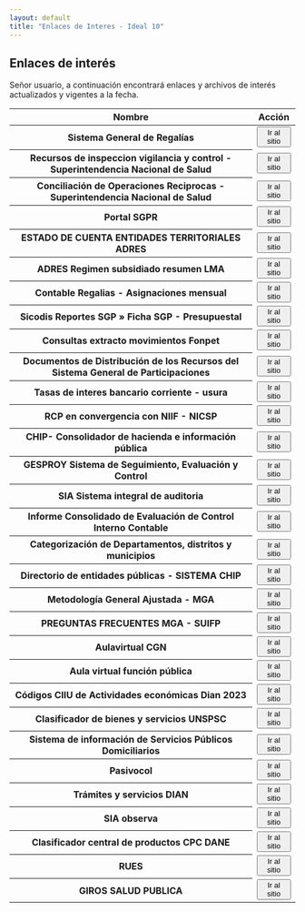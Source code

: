 ```yaml
---
layout: default
title: "Enlaces de Interes - Ideal 10"
---
```


<section
    class="bg-center bg-no-repeat bg-[url('https://flowbite.s3.amazonaws.com/docs/jumbotron/conference.jpg')] bg-gray-700 bg-blend-multiply">
    <div class="px-4 mx-auto max-w-screen-xl text-center py-24 lg:py-56">
        <h1 class="mb-4 text-4xl font-extrabold tracking-tight leading-none text-white md:text-5xl lg:text-6xl">Enlaces
            de interés</h1>
        <p class="mb-8 text-lg font-normal text-gray-300 lg:text-xl sm:px-16 lg:px-48">Señor usuario, a continuación
            encontrará enlaces y archivos de interés actualizados y vigentes a la fecha.</p>
    </div>
</section>
<div id="tabla-enlaces">
    <div class="relative overflow-x-auto shadow-md sm:rounded-lg">
        <table class="w-full text-sm text-left rtl:text-right text-gray-500 dark:text-gray-400">
            <thead class="text-xs text-gray-700 uppercase bg-gray-50 dark:bg-gray-700 dark:text-gray-400">
                <tr>
                    <th scope="col" class="px-6 py-3">
                        Nombre
                    </th>
                    <th scope="col" class="px-2 py-3">
                        Acción
                    </th>
                </tr>
            </thead>
            <tbody>
                <tr class="bg-white border-b dark:bg-gray-800 dark:border-gray-700">
                    <th scope="row" class="px-6 py-1 font-medium text-gray-900 whitespace-nowrap dark:text-white">
                        Sistema General de Regalías
                    </th>
                    <td class="px-2 py-1">
                        <a href="https://www.minhacienda.gov.co/webcenter/portal/SGR" target="_blank">
                            <button type="button"
                                class="text-white bg-gradient-to-r from-green-400 via-green-500 to-green-600 hover:bg-gradient-to-br focus:ring-4 focus:outline-none focus:ring-green-300 dark:focus:ring-green-800 shadow-lg shadow-green-500/50 dark:shadow-lg dark:shadow-green-800/80 font-medium rounded-lg text-sm px-5 py-2.5 text-center me-2 mb-2">Ir
                                al sitio</button>
                        </a>
                    </td>
                </tr>
                <tr class="bg-white border-b dark:bg-gray-800 dark:border-gray-700">
                    <th scope="row" class="px-6 py-1 font-medium text-gray-900 whitespace-nowrap dark:text-white">
                        Recursos de inspeccion vigilancia y control - Superintendencia Nacional de Salud
                    </th>
                    <td class="px-2 py-1">
                        <a href="https://www.adres.gov.co/entidades-territoriales/reconocimiento-de-upc/recursos-ivc"
                            target="_blank">
                            <button type="button"
                                class="text-white bg-gradient-to-r from-green-400 via-green-500 to-green-600 hover:bg-gradient-to-br focus:ring-4 focus:outline-none focus:ring-green-300 dark:focus:ring-green-800 shadow-lg shadow-green-500/50 dark:shadow-lg dark:shadow-green-800/80 font-medium rounded-lg text-sm px-5 py-2.5 text-center me-2 mb-2">Ir
                                al sitio</button>
                        </a>
                    </td>
                </tr>
                <tr class="bg-white border-b dark:bg-gray-800 dark:border-gray-700">
                    <th scope="row" class="px-6 py-1 font-medium text-gray-900 whitespace-nowrap dark:text-white">
                        Conciliación de Operaciones Reciprocas - Superintendencia Nacional de Salud
                    </th>
                    <td class="px-2 py-1">
                        <a href="https://www.supersalud.gov.co/es-co/Paginas/Informaci%C3%B3n%20Financiera/control-financiero-de-cuentas.aspx"
                            target="_blank">
                            <button type="button"
                                class="text-white bg-gradient-to-r from-green-400 via-green-500 to-green-600 hover:bg-gradient-to-br focus:ring-4 focus:outline-none focus:ring-green-300 dark:focus:ring-green-800 shadow-lg shadow-green-500/50 dark:shadow-lg dark:shadow-green-800/80 font-medium rounded-lg text-sm px-5 py-2.5 text-center me-2 mb-2">Ir
                                al sitio</button>
                        </a>
                    </td>
                </tr>
                <tr class="bg-white border-b dark:bg-gray-800 dark:border-gray-700">
                    <th scope="row" class="px-6 py-1 font-medium text-gray-900 whitespace-nowrap dark:text-white">
                        Portal SGPR
                    </th>
                    <td class="px-2 py-1">
                        <a href="https://portal.sgr.gov.co/dana-na/auth/url_VYPzsxQ2XAqyYGlL/welcome.cgi"
                            target="_blank">
                            <button type="button"
                                class="text-white bg-gradient-to-r from-green-400 via-green-500 to-green-600 hover:bg-gradient-to-br focus:ring-4 focus:outline-none focus:ring-green-300 dark:focus:ring-green-800 shadow-lg shadow-green-500/50 dark:shadow-lg dark:shadow-green-800/80 font-medium rounded-lg text-sm px-5 py-2.5 text-center me-2 mb-2">Ir
                                al sitio</button>
                        </a>
                    </td>
                </tr>
                <tr class="bg-white border-b dark:bg-gray-800 dark:border-gray-700">
                    <th scope="row" class="px-6 py-1 font-medium text-gray-900 whitespace-nowrap dark:text-white">
                        ESTADO DE CUENTA ENTIDADES TERRITORIALES ADRES
                    </th>
                    <td class="px-2 py-1">
                        <a href="https://www.adres.gov.co/VUD/Paginas/estados-de-cuenta.aspx" target="_blank">
                            <button type="button"
                                class="text-white bg-gradient-to-r from-green-400 via-green-500 to-green-600 hover:bg-gradient-to-br focus:ring-4 focus:outline-none focus:ring-green-300 dark:focus:ring-green-800 shadow-lg shadow-green-500/50 dark:shadow-lg dark:shadow-green-800/80 font-medium rounded-lg text-sm px-5 py-2.5 text-center me-2 mb-2">Ir
                                al sitio</button>
                        </a>
                    </td>
                </tr>
                <tr class="bg-white border-b dark:bg-gray-800 dark:border-gray-700">
                    <th scope="row" class="px-6 py-1 font-medium text-gray-900 whitespace-nowrap dark:text-white">
                        ADRES Regimen subsidiado resumen LMA
                    </th>
                    <td class="px-2 py-1">
                        <a href="https://www.adres.gov.co/eps/regimen-subsidiado/resumen-lma" target="_blank">
                            <button type="button"
                                class="text-white bg-gradient-to-r from-green-400 via-green-500 to-green-600 hover:bg-gradient-to-br focus:ring-4 focus:outline-none focus:ring-green-300 dark:focus:ring-green-800 shadow-lg shadow-green-500/50 dark:shadow-lg dark:shadow-green-800/80 font-medium rounded-lg text-sm px-5 py-2.5 text-center me-2 mb-2">Ir
                                al sitio</button>
                        </a>
                    </td>
                </tr>
                <tr class="bg-white border-b dark:bg-gray-800 dark:border-gray-700">
                    <th scope="row" class="px-6 py-1 font-medium text-gray-900 whitespace-nowrap dark:text-white">
                        Contable Regalias - Asignaciones mensual
                    </th>
                    <td class="px-2 py-1">
                        <a href="https://www.minhacienda.gov.co/webcenter/portal/Contable/pages_contableregalias2"
                            target="_blank">
                            <button type="button"
                                class="text-white bg-gradient-to-r from-green-400 via-green-500 to-green-600 hover:bg-gradient-to-br focus:ring-4 focus:outline-none focus:ring-green-300 dark:focus:ring-green-800 shadow-lg shadow-green-500/50 dark:shadow-lg dark:shadow-green-800/80 font-medium rounded-lg text-sm px-5 py-2.5 text-center me-2 mb-2">Ir
                                al sitio</button>
                        </a>
                    </td>
                </tr>
                <tr class="bg-white border-b dark:bg-gray-800 dark:border-gray-700">
                    <th scope="row" class="px-6 py-1 font-medium text-gray-900 whitespace-nowrap dark:text-white">
                        Sicodis Reportes SGP » Ficha SGP - Presupuestal
                    </th>
                    <td class="px-2 py-1">
                        <a href="https://sicodis.dnp.gov.co/ReportesSGP/FichaSGP_Entidad.aspx" target="_blank">
                            <button type="button"
                                class="text-white bg-gradient-to-r from-green-400 via-green-500 to-green-600 hover:bg-gradient-to-br focus:ring-4 focus:outline-none focus:ring-green-300 dark:focus:ring-green-800 shadow-lg shadow-green-500/50 dark:shadow-lg dark:shadow-green-800/80 font-medium rounded-lg text-sm px-5 py-2.5 text-center me-2 mb-2">Ir
                                al sitio</button>
                        </a>
                    </td>
                </tr>
                <tr class="bg-white border-b dark:bg-gray-800 dark:border-gray-700">
                    <th scope="row" class="px-6 py-1 font-medium text-gray-900 whitespace-nowrap dark:text-white">
                        Consultas extracto movimientos Fonpet
                    </th>
                    <td class="px-2 py-1">
                        <a href="https://www.minhacienda.gov.co/webcenter/portal/FONPET/pages_consultasparticularesdeentidadesterritoriales"
                            target="_blank">
                            <button type="button"
                                class="text-white bg-gradient-to-r from-green-400 via-green-500 to-green-600 hover:bg-gradient-to-br focus:ring-4 focus:outline-none focus:ring-green-300 dark:focus:ring-green-800 shadow-lg shadow-green-500/50 dark:shadow-lg dark:shadow-green-800/80 font-medium rounded-lg text-sm px-5 py-2.5 text-center me-2 mb-2">Ir
                                al sitio</button>
                        </a>
                    </td>
                </tr>
                <tr class="bg-white border-b dark:bg-gray-800 dark:border-gray-700">
                    <th scope="row" class="px-6 py-1 font-medium text-gray-900 whitespace-nowrap dark:text-white">
                        Documentos de Distribución de los Recursos del Sistema General de Participaciones
                    </th>
                    <td class="px-2 py-1">
                        <a href="https://www.dnp.gov.co/LaEntidad_/subdireccion-general-inversiones-seguimiento-evaluacion/direccion-programacion-inversiones-publicas/Paginas/sistema-general-de-participaciones.aspx"
                            target="_blank">
                            <button type="button"
                                class="text-white bg-gradient-to-r from-green-400 via-green-500 to-green-600 hover:bg-gradient-to-br focus:ring-4 focus:outline-none focus:ring-green-300 dark:focus:ring-green-800 shadow-lg shadow-green-500/50 dark:shadow-lg dark:shadow-green-800/80 font-medium rounded-lg text-sm px-5 py-2.5 text-center me-2 mb-2">Ir
                                al sitio</button>
                        </a>
                    </td>
                </tr>
                <tr class="bg-white border-b dark:bg-gray-800 dark:border-gray-700">
                    <th scope="row" class="px-6 py-1 font-medium text-gray-900 whitespace-nowrap dark:text-white">
                        Tasas de interes bancario corriente - usura
                    </th>
                    <td class="px-2 py-1">
                        <a href="https://www.superfinanciera.gov.co/publicaciones/10829/sala-de-prensacomunicados-de-prensa-interes-bancario-corriente-10829/"
                            target="_blank">
                            <button type="button"
                                class="text-white bg-gradient-to-r from-green-400 via-green-500 to-green-600 hover:bg-gradient-to-br focus:ring-4 focus:outline-none focus:ring-green-300 dark:focus:ring-green-800 shadow-lg shadow-green-500/50 dark:shadow-lg dark:shadow-green-800/80 font-medium rounded-lg text-sm px-5 py-2.5 text-center me-2 mb-2">Ir
                                al sitio</button>
                        </a>
                    </td>
                </tr>
                <tr class="bg-white border-b dark:bg-gray-800 dark:border-gray-700">
                    <th scope="row" class="px-6 py-1 font-medium text-gray-900 whitespace-nowrap dark:text-white">
                        RCP en convergencia con NIIF - NICSP
                    </th>
                    <td class="px-2 py-1">
                        <a href="https://www.contaduria.gov.co/rcp-en-convergencia-con-niif-nicsp" target="_blank">
                            <button type="button"
                                class="text-white bg-gradient-to-r from-green-400 via-green-500 to-green-600 hover:bg-gradient-to-br focus:ring-4 focus:outline-none focus:ring-green-300 dark:focus:ring-green-800 shadow-lg shadow-green-500/50 dark:shadow-lg dark:shadow-green-800/80 font-medium rounded-lg text-sm px-5 py-2.5 text-center me-2 mb-2">Ir
                                al sitio</button>
                        </a>
                    </td>
                </tr>
                <tr class="bg-white border-b dark:bg-gray-800 dark:border-gray-700">
                    <th scope="row" class="px-6 py-1 font-medium text-gray-900 whitespace-nowrap dark:text-white">
                        CHIP- Consolidador de hacienda e información pública
                    </th>
                    <td class="px-2 py-1">
                        <a href="https://www.chip.gov.co/schip_rt/index.jsf" target="_blank">
                            <button type="button"
                                class="text-white bg-gradient-to-r from-green-400 via-green-500 to-green-600 hover:bg-gradient-to-br focus:ring-4 focus:outline-none focus:ring-green-300 dark:focus:ring-green-800 shadow-lg shadow-green-500/50 dark:shadow-lg dark:shadow-green-800/80 font-medium rounded-lg text-sm px-5 py-2.5 text-center me-2 mb-2">Ir
                                al sitio</button>
                        </a>
                    </td>
                </tr>
                <tr class="bg-white border-b dark:bg-gray-800 dark:border-gray-700">
                    <th scope="row" class="px-6 py-1 font-medium text-gray-900 whitespace-nowrap dark:text-white">
                        GESPROY Sistema de Seguimiento, Evaluación y Control
                    </th>
                    <td class="px-2 py-1">
                        <a href="https://ocilbprd.dnp.gov.co:14100/ssodr/oam/sgr/autenticacion.jsp" target="_blank">
                            <button type="button"
                                class="text-white bg-gradient-to-r from-green-400 via-green-500 to-green-600 hover:bg-gradient-to-br focus:ring-4 focus:outline-none focus:ring-green-300 dark:focus:ring-green-800 shadow-lg shadow-green-500/50 dark:shadow-lg dark:shadow-green-800/80 font-medium rounded-lg text-sm px-5 py-2.5 text-center me-2 mb-2">Ir
                                al sitio</button>
                        </a>
                    </td>
                </tr>
                <tr class="bg-white border-b dark:bg-gray-800 dark:border-gray-700">
                    <th scope="row" class="px-6 py-1 font-medium text-gray-900 whitespace-nowrap dark:text-white">
                        SIA Sistema integral de auditoria
                    </th>
                    <td class="px-2 py-1">
                        <a href="https://siacontralorias.auditoria.gov.co/" target="_blank">
                            <button type="button"
                                class="text-white bg-gradient-to-r from-green-400 via-green-500 to-green-600 hover:bg-gradient-to-br focus:ring-4 focus:outline-none focus:ring-green-300 dark:focus:ring-green-800 shadow-lg shadow-green-500/50 dark:shadow-lg dark:shadow-green-800/80 font-medium rounded-lg text-sm px-5 py-2.5 text-center me-2 mb-2">Ir
                                al sitio</button>
                        </a>
                    </td>
                </tr>
                <tr class="bg-white border-b dark:bg-gray-800 dark:border-gray-700">
                    <th scope="row" class="px-6 py-1 font-medium text-gray-900 whitespace-nowrap dark:text-white">
                        Informe Consolidado de Evaluación de Control Interno Contable
                    </th>
                    <td class="px-2 py-1">
                        <a href="https://www.contaduria.gov.co/informe-consolidado-de-control-interno-contable"
                            target="_blank">
                            <button type="button"
                                class="text-white bg-gradient-to-r from-green-400 via-green-500 to-green-600 hover:bg-gradient-to-br focus:ring-4 focus:outline-none focus:ring-green-300 dark:focus:ring-green-800 shadow-lg shadow-green-500/50 dark:shadow-lg dark:shadow-green-800/80 font-medium rounded-lg text-sm px-5 py-2.5 text-center me-2 mb-2">Ir
                                al sitio</button>
                        </a>
                    </td>
                </tr>
                <tr class="bg-white border-b dark:bg-gray-800 dark:border-gray-700">
                    <th scope="row" class="px-6 py-1 font-medium text-gray-900 whitespace-nowrap dark:text-white">
                        Categorización de Departamentos, distritos y municipios
                    </th>
                    <td class="px-2 py-1">
                        <a href="https://www.contaduria.gov.co/categorizacion-de-departamentos-distritos-y-municipios"
                            target="_blank">
                            <button type="button"
                                class="text-white bg-gradient-to-r from-green-400 via-green-500 to-green-600 hover:bg-gradient-to-br focus:ring-4 focus:outline-none focus:ring-green-300 dark:focus:ring-green-800 shadow-lg shadow-green-500/50 dark:shadow-lg dark:shadow-green-800/80 font-medium rounded-lg text-sm px-5 py-2.5 text-center me-2 mb-2">Ir
                                al sitio</button>
                        </a>
                    </td>
                </tr>
                <tr class="bg-white border-b dark:bg-gray-800 dark:border-gray-700">
                    <th scope="row" class="px-6 py-1 font-medium text-gray-900 whitespace-nowrap dark:text-white">
                        Directorio de entidades públicas - SISTEMA CHIP
                    </th>
                    <td class="px-2 py-1">
                        <a href="https://www.contaduria.gov.co/entidades-sector-publico" target="_blank">
                            <button type="button"
                                class="text-white bg-gradient-to-r from-green-400 via-green-500 to-green-600 hover:bg-gradient-to-br focus:ring-4 focus:outline-none focus:ring-green-300 dark:focus:ring-green-800 shadow-lg shadow-green-500/50 dark:shadow-lg dark:shadow-green-800/80 font-medium rounded-lg text-sm px-5 py-2.5 text-center me-2 mb-2">Ir
                                al sitio</button>
                        </a>
                    </td>
                </tr>
                <tr class="bg-white border-b dark:bg-gray-800 dark:border-gray-700">
                    <th scope="row" class="px-6 py-1 font-medium text-gray-900 whitespace-nowrap dark:text-white">
                        Metodología General Ajustada - MGA
                    </th>
                    <td class="px-2 py-1">
                        <a href="https://mgaweb.dnp.gov.co/" target="_blank">
                            <button type="button"
                                class="text-white bg-gradient-to-r from-green-400 via-green-500 to-green-600 hover:bg-gradient-to-br focus:ring-4 focus:outline-none focus:ring-green-300 dark:focus:ring-green-800 shadow-lg shadow-green-500/50 dark:shadow-lg dark:shadow-green-800/80 font-medium rounded-lg text-sm px-5 py-2.5 text-center me-2 mb-2">Ir
                                al sitio</button>
                        </a>
                    </td>
                </tr>
                <tr class="bg-white border-b dark:bg-gray-800 dark:border-gray-700">
                    <th scope="row" class="px-6 py-1 font-medium text-gray-900 whitespace-nowrap dark:text-white">
                        PREGUNTAS FRECUENTES MGA - SUIFP
                    </th>
                    <td class="px-2 py-1">
                        <a href="https://colaboracion.dnp.gov.co/CDT/Inversiones%20y%20finanzas%20pblicas/MGA_WEB/Banco%20Preguntas%20Frecuentes.pdf"
                            target="_blank">
                            <button type="button"
                                class="text-white bg-gradient-to-r from-green-400 via-green-500 to-green-600 hover:bg-gradient-to-br focus:ring-4 focus:outline-none focus:ring-green-300 dark:focus:ring-green-800 shadow-lg shadow-green-500/50 dark:shadow-lg dark:shadow-green-800/80 font-medium rounded-lg text-sm px-5 py-2.5 text-center me-2 mb-2">Ir
                                al sitio</button>
                        </a>
                    </td>
                </tr>
                <tr class="bg-white border-b dark:bg-gray-800 dark:border-gray-700">
                    <th scope="row" class="px-6 py-1 font-medium text-gray-900 whitespace-nowrap dark:text-white">
                        Aulavirtual CGN
                    </th>
                    <td class="px-2 py-1">
                        <a href="http://aulavirtual.contaduria.gov.co/login/index.php" target="_blank">
                            <button type="button"
                                class="text-white bg-gradient-to-r from-green-400 via-green-500 to-green-600 hover:bg-gradient-to-br focus:ring-4 focus:outline-none focus:ring-green-300 dark:focus:ring-green-800 shadow-lg shadow-green-500/50 dark:shadow-lg dark:shadow-green-800/80 font-medium rounded-lg text-sm px-5 py-2.5 text-center me-2 mb-2">Ir
                                al sitio</button>
                        </a>
                    </td>
                </tr>
                <tr class="bg-white border-b dark:bg-gray-800 dark:border-gray-700">
                    <th scope="row" class="px-6 py-1 font-medium text-gray-900 whitespace-nowrap dark:text-white">
                        Aula virtual función pública
                    </th>
                    <td class="px-2 py-1">
                        <a href="https://www.funcionpublica.gov.co/eva/admon/index.php" target="_blank">
                            <button type="button"
                                class="text-white bg-gradient-to-r from-green-400 via-green-500 to-green-600 hover:bg-gradient-to-br focus:ring-4 focus:outline-none focus:ring-green-300 dark:focus:ring-green-800 shadow-lg shadow-green-500/50 dark:shadow-lg dark:shadow-green-800/80 font-medium rounded-lg text-sm px-5 py-2.5 text-center me-2 mb-2">Ir
                                al sitio</button>
                        </a>
                    </td>
                </tr>
                <tr class="bg-white border-b dark:bg-gray-800 dark:border-gray-700">
                    <th scope="row" class="px-6 py-1 font-medium text-gray-900 whitespace-nowrap dark:text-white">
                        Códigos CIIU de Actividades económicas Dian 2023
                    </th>
                    <td class="px-2 py-1">
                        <a href="https://diancolombia.info/codigos-ciiu/" target="_blank">
                            <button type="button"
                                class="text-white bg-gradient-to-r from-green-400 via-green-500 to-green-600 hover:bg-gradient-to-br focus:ring-4 focus:outline-none focus:ring-green-300 dark:focus:ring-green-800 shadow-lg shadow-green-500/50 dark:shadow-lg dark:shadow-green-800/80 font-medium rounded-lg text-sm px-5 py-2.5 text-center me-2 mb-2">Ir
                                al sitio</button>
                        </a>
                    </td>
                </tr>
                <tr class="bg-white border-b dark:bg-gray-800 dark:border-gray-700">
                    <th scope="row" class="px-6 py-1 font-medium text-gray-900 whitespace-nowrap dark:text-white">
                        Clasificador de bienes y servicios UNSPSC
                    </th>
                    <td class="px-2 py-1">
                        <a href="https://www.colombiacompra.gov.co/clasificador-de-bienes-y-servicios" target="_blank">
                            <button type="button"
                                class="text-white bg-gradient-to-r from-green-400 via-green-500 to-green-600 hover:bg-gradient-to-br focus:ring-4 focus:outline-none focus:ring-green-300 dark:focus:ring-green-800 shadow-lg shadow-green-500/50 dark:shadow-lg dark:shadow-green-800/80 font-medium rounded-lg text-sm px-5 py-2.5 text-center me-2 mb-2">Ir
                                al sitio</button>
                        </a>
                    </td>
                </tr>
                <tr class="bg-white border-b dark:bg-gray-800 dark:border-gray-700">
                    <th scope="row" class="px-6 py-1 font-medium text-gray-900 whitespace-nowrap dark:text-white">
                        Sistema de información de Servicios Públicos Domiciliarios
                    </th>
                    <td class="px-2 py-1">
                        <a href="https://sui.superservicios.gov.co/" target="_blank">
                            <button type="button"
                                class="text-white bg-gradient-to-r from-green-400 via-green-500 to-green-600 hover:bg-gradient-to-br focus:ring-4 focus:outline-none focus:ring-green-300 dark:focus:ring-green-800 shadow-lg shadow-green-500/50 dark:shadow-lg dark:shadow-green-800/80 font-medium rounded-lg text-sm px-5 py-2.5 text-center me-2 mb-2">Ir
                                al sitio</button>
                        </a>
                    </td>
                </tr>
                <tr class="bg-white border-b dark:bg-gray-800 dark:border-gray-700">
                    <th scope="row" class="px-6 py-1 font-medium text-gray-900 whitespace-nowrap dark:text-white">
                        Pasivocol
                    </th>
                    <td class="px-2 py-1">
                        <a href="https://www.pasivocol.gov.co/" target="_blank">
                            <button type="button"
                                class="text-white bg-gradient-to-r from-green-400 via-green-500 to-green-600 hover:bg-gradient-to-br focus:ring-4 focus:outline-none focus:ring-green-300 dark:focus:ring-green-800 shadow-lg shadow-green-500/50 dark:shadow-lg dark:shadow-green-800/80 font-medium rounded-lg text-sm px-5 py-2.5 text-center me-2 mb-2">Ir
                                al sitio</button>
                        </a>
                    </td>
                </tr>
                <tr class="bg-white border-b dark:bg-gray-800 dark:border-gray-700">
                    <th scope="row" class="px-6 py-1 font-medium text-gray-900 whitespace-nowrap dark:text-white">
                        Trámites y servicios DIAN
                    </th>
                    <td class="px-2 py-1">
                        <a href="https://muisca.dian.gov.co/WebIdentidadLogin" target="_blank">
                            <button type="button"
                                class="text-white bg-gradient-to-r from-green-400 via-green-500 to-green-600 hover:bg-gradient-to-br focus:ring-4 focus:outline-none focus:ring-green-300 dark:focus:ring-green-800 shadow-lg shadow-green-500/50 dark:shadow-lg dark:shadow-green-800/80 font-medium rounded-lg text-sm px-5 py-2.5 text-center me-2 mb-2">Ir
                                al sitio</button>
                        </a>
                    </td>
                </tr>
                <tr class="bg-white border-b dark:bg-gray-800 dark:border-gray-700">
                    <th scope="row" class="px-6 py-1 font-medium text-gray-900 whitespace-nowrap dark:text-white">
                        SIA observa
                    </th>
                    <td class="px-2 py-1">
                        <a href="https://siaobserva.auditoria.gov.co/Login.aspx" target="_blank">
                            <button type="button"
                                class="text-white bg-gradient-to-r from-green-400 via-green-500 to-green-600 hover:bg-gradient-to-br focus:ring-4 focus:outline-none focus:ring-green-300 dark:focus:ring-green-800 shadow-lg shadow-green-500/50 dark:shadow-lg dark:shadow-green-800/80 font-medium rounded-lg text-sm px-5 py-2.5 text-center me-2 mb-2">Ir
                                al sitio</button>
                        </a>
                    </td>
                </tr>
                <tr class="bg-white border-b dark:bg-gray-800 dark:border-gray-700">
                    <th scope="row" class="px-6 py-1 font-medium text-gray-900 whitespace-nowrap dark:text-white">
                        Clasificador central de productos CPC DANE
                    </th>
                    <td class="px-2 py-1">
                        <a href="https://www.dane.gov.co/index.php/sistema-estadistico-nacional-sen/normas-y-estandares/nomenclaturas-y-clasificaciones/clasificaciones/clasificacion-central-de-productos-cpc"
                            target="_blank">
                            <button type="button"
                                class="text-white bg-gradient-to-r from-green-400 via-green-500 to-green-600 hover:bg-gradient-to-br focus:ring-4 focus:outline-none focus:ring-green-300 dark:focus:ring-green-800 shadow-lg shadow-green-500/50 dark:shadow-lg dark:shadow-green-800/80 font-medium rounded-lg text-sm px-5 py-2.5 text-center me-2 mb-2">Ir
                                al sitio</button>
                        </a>
                    </td>
                </tr>
                <tr class="bg-white border-b dark:bg-gray-800 dark:border-gray-700">
                    <th scope="row" class="px-6 py-1 font-medium text-gray-900 whitespace-nowrap dark:text-white">
                        RUES
                    </th>
                    <td class="px-2 py-1">
                        <a href="https://ruesfront.rues.org.co/" target="_blank">
                            <button type="button"
                                class="text-white bg-gradient-to-r from-green-400 via-green-500 to-green-600 hover:bg-gradient-to-br focus:ring-4 focus:outline-none focus:ring-green-300 dark:focus:ring-green-800 shadow-lg shadow-green-500/50 dark:shadow-lg dark:shadow-green-800/80 font-medium rounded-lg text-sm px-5 py-2.5 text-center me-2 mb-2">Ir
                                al sitio</button>
                        </a>
                    </td>
                </tr>
                <tr class="bg-white border-b dark:bg-gray-800 dark:border-gray-700">
                    <th scope="row" class="px-6 py-1 font-medium text-gray-900 whitespace-nowrap dark:text-white">
                        GIROS SALUD PUBLICA
                    </th>
                    <td class="px-2 py-1">
                        <a href="https://www.minsalud.gov.co/proteccionsocial/Financiamiento/Paginas/sgp-salud-publica.aspx"
                            target="_blank">
                            <button type="button"
                                class="text-white bg-gradient-to-r from-green-400 via-green-500 to-green-600 hover:bg-gradient-to-br focus:ring-4 focus:outline-none focus:ring-green-300 dark:focus:ring-green-800 shadow-lg shadow-green-500/50 dark:shadow-lg dark:shadow-green-800/80 font-medium rounded-lg text-sm px-5 py-2.5 text-center me-2 mb-2">Ir
                                al sitio</button>
                        </a>
                    </td>
                </tr>
            </tbody>
        </table>
    </div>
</div>
